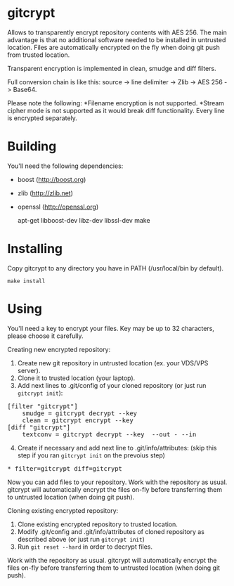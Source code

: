 gitcrypt
========

Allows to transparently encrypt repository contents with AES 256. The main advantage is that no additional software needed to be installed in untrusted location. Files are automatically encrypted on the fly when doing git push from trusted location.

Transparent encryption is implemented in clean, smudge and diff filters.

Full conversion chain is like this: source -> line delimiter -> Zlib -> AES 256 -> Base64.

Please note the following:
*Filename encryption is not supported.
*Stream cipher mode is not supported as it would break diff functionality. Every line is encrypted separately.

Building
========

You'll need the following dependencies:
- boost (http://boost.org)
- zlib (http://zlib.net)
- openssl (http://openssl.org)

	apt-get libboost-dev libz-dev libssl-dev
	make

Installing
==========

Copy gitcrypt to any directory you have in PATH (/usr/local/bin by default).

	make install

Using
=====

You'll need a key to encrypt your files. Key may be up to 32 characters, please choose it carefully.

Creating new encrypted repository:

1. Create new git repository in untrusted location (ex. your VDS/VPS server).
2. Clone it to trusted location (your laptop).
3. Add next lines to .git/config of your cloned repository (or just run `gitcrypt init`):

<pre>[filter "gitcrypt"]
    smudge = gitcrypt decrypt --key <KEY>
    clean = gitcrypt encrypt --key <KEY>
[diff "gitcrypt"]
    textconv = gitcrypt decrypt --key <KEY> --out - --in</pre>

4. Create if necessary and add next line to .git/info/attributes:
   (skip this step if you ran `gitcrypt init` on the prevoius step)

<pre>* filter=gitcrypt diff=gitcrypt</pre>

Now you can add files to your repository. Work with the repository as usual.
gitcrypt will automatically encrypt the files on-fly before transferring them to untrusted location (when doing git push).

Cloning existing encrypted repository:

1. Clone existing encrypted repository to trusted location.
2. Modify .git/config and .git/info/attributes of cloned repository as described above (or just run `gitcrypt init`)
3. Run `git reset --hard` in order to decrypt files.

Work with the repository as usual.
gitcrypt will automatically encrypt the files on-fly before transferring them to untrusted location (when doing git push).


